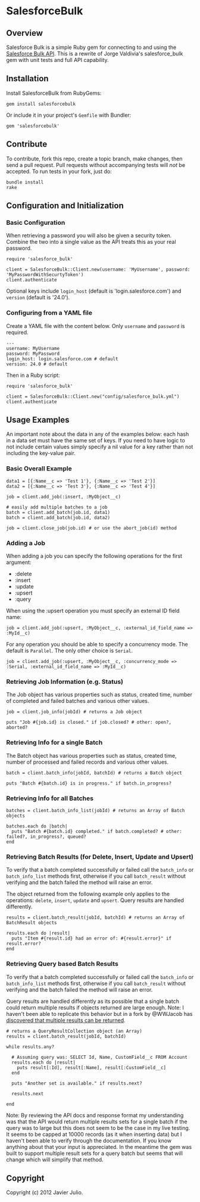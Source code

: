 # SalesforceBulk

## Overview

Salesforce Bulk is a simple Ruby gem for connecting to and using the [Salesforce Bulk API](http://www.salesforce.com/us/developer/docs/api_asynch/index.htm). This is a rewrite of Jorge Valdivia's salesforce_bulk gem with unit tests and full API capability.

## Installation

Install SalesforceBulk from RubyGems:

    gem install salesforcebulk

Or include it in your project's `Gemfile` with Bundler:

    gem 'salesforcebulk'

## Contribute

To contribute, fork this repo, create a topic branch, make changes, then send a pull request. Pull requests without accompanying tests will *not* be accepted. To run tests in your fork, just do:

    bundle install
    rake

## Configuration and Initialization

### Basic Configuration

When retrieving a password you will also be given a security token. Combine the two into a single value as the API treats this as your real password.

    require 'salesforce_bulk'
    
    client = SalesforceBulk::Client.new(username: 'MyUsername', password: 'MyPasswordWithSecurtyToken')
    client.authenticate

Optional keys include `login_host` (default is 'login.salesforce.com') and `version` (default is '24.0').

### Configuring from a YAML file

Create a YAML file with the content below. Only `username` and `password` is required.

    ---
    username: MyUsername
    password: MyPassword
    login_host: login.salesforce.com # default
    version: 24.0 # default

Then in a Ruby script:

    require 'salesforce_bulk'
    
    client = SalesforceBulk::Client.new("config/salesforce_bulk.yml")
    client.authenticate

## Usage Examples

An important note about the data in any of the examples below: each hash in a data set must have the same set of keys. If you need to have logic to not include certain values simply specify a nil value for a key rather than not including the key-value pair.

### Basic Overall Example

    data1 = [{:Name__c => 'Test 1'}, {:Name__c => 'Test 2'}]
    data2 = [{:Name__c => 'Test 3'}, {:Name__c => 'Test 4'}]
    
    job = client.add_job(:insert, :MyObject__c)
    
    # easily add multiple batches to a job
    batch = client.add_batch(job.id, data1)
    batch = client.add_batch(job.id, data2)
    
    job = client.close_job(job.id) # or use the abort_job(id) method

### Adding a Job

When adding a job you can specify the following operations for the first argument:
- :delete
- :insert
- :update
- :upsert
- :query

When using the :upsert operation you must specify an external ID field name:

    job = client.add_job(:upsert, :MyObject__c, :external_id_field_name => :MyId__c)

For any operation you should be able to specify a concurrency mode. The default is `Parallel`. The only other choice is `Serial`.

    job = client.add_job(:upsert, :MyObject__c, :concurrency_mode => :Serial, :external_id_field_name => :MyId__c)

### Retrieving Job Information (e.g. Status)

The Job object has various properties such as status, created time, number of completed and failed batches and various other values.

    job = client.job_info(jobId) # returns a Job object
    
    puts "Job #{job.id} is closed." if job.closed? # other: open?, aborted?

### Retrieving Info for a single Batch

The Batch object has various properties such as status, created time, number of processed and failed records and various other values.

    batch = client.batch_info(jobId, batchId) # returns a Batch object
    
    puts "Batch #{batch.id} is in progress." if batch.in_progress?

### Retrieving Info for all Batches

    batches = client.batch_info_list(jobId) # returns an Array of Batch objects
    
    batches.each do |batch|
      puts "Batch #{batch.id} completed." if batch.completed? # other: failed?, in_progress?, queued?
    end

### Retrieving Batch Results (for Delete, Insert, Update and Upsert)

To verify that a batch completed successfully or failed call the `batch_info` or `batch_info_list` methods first, otherwise if you call `batch_result` without verifying and the batch failed the method will raise an error.

The object returned from the following example only applies to the operations: `delete`, `insert`, `update` and `upsert`. Query results are handled differently.

    results = client.batch_result(jobId, batchId) # returns an Array of BatchResult objects
    
    results.each do |result|
      puts "Item #{result.id} had an error of: #{result.error}" if result.error?
    end

### Retrieving Query based Batch Results

To verify that a batch completed successfully or failed call the `batch_info` or `batch_info_list` methods first, otherwise if you call `batch_result` without verifying and the batch failed the method will raise an error.

Query results are handled differently as its possible that a single batch could return multiple results if objects returned are large enough. Note: I haven't been able to replicate this behavior but in a fork by @WWJacob has [discovered that multiple results can be returned](https://github.com/WWJacob/salesforce_bulk/commit/8f9e68c390230e885823e45cd2616ac3159697ef).

    # returns a QueryResultCollection object (an Array)
    results = client.batch_result(jobId, batchId)
    
    while results.any?
      
      # Assuming query was: SELECT Id, Name, CustomField__c FROM Account
      results.each do |result|
        puts result[:Id], result[:Name], result[:CustomField__c]
      end
      
      puts "Another set is available." if results.next?
      
      results.next
      
    end

Note: By reviewing the API docs and response format my understanding was that the API would return multiple results sets for a single batch if the query was to large but this does not seem to be the case in my live testing. It seems to be capped at 10000 records (as it when inserting data) but I haven't been able to verify through the documentation. If you know anything about that your input is appreciated. In the meantime the gem was built to support multiple result sets for a query batch but seems that will change which will simplify that method.

## Copyright

Copyright (c) 2012 Javier Julio.
